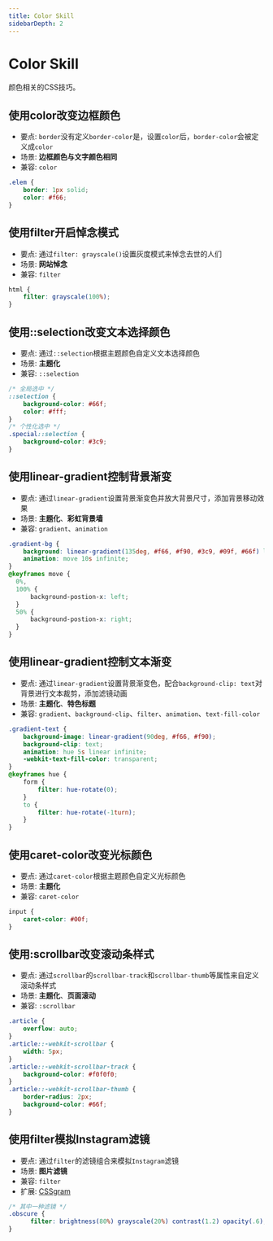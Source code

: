 ```yaml
---
title: Color Skill
sidebarDepth: 2
---
```


# Color Skill
颜色相关的CSS技巧。

## 使用color改变边框颜色
* 要点: `border`没有定义`border-color`是，设置`color`后，`border-color`会被定义成`color`
* 场景: **边框颜色与文字颜色相同**
* 兼容: `color`

```css
.elem {
    border: 1px solid;
    color: #f66;
}
```

## 使用filter开启悼念模式
* 要点: 通过`filter: grayscale()`设置灰度模式来悼念去世的人们
* 场景: **网站悼念**
* 兼容: `filter`

```css
html {
    filter: grayscale(100%);
}
```

## 使用::selection改变文本选择颜色
* 要点: 通过`::selection`根据主题颜色自定义文本选择颜色
* 场景: **主题化**
* 兼容: `::selection`

```css
/* 全局选中 */
::selection {
    background-color: #66f;
    color: #fff;
}
/* 个性化选中 */
.special::selection {
    background-color: #3c9;
}
```

## 使用linear-gradient控制背景渐变
* 要点: 通过`linear-gradient`设置背景渐变色并放大背景尺寸，添加背景移动效果
* 场景: **主题化**、**彩虹背景墙**
* 兼容: `gradient`、`animation`

```css
.gradient-bg {
    background: linear-gradient(135deg, #f66, #f90, #3c9, #09f, #66f) left center/400% 400%;
    animation: move 10s infinite;
}
@keyframes move {
  0%,
  100% {
      background-postion-x: left;
  }
  50% {
      background-postion-x: right;
  }
}
```

## 使用linear-gradient控制文本渐变
* 要点: 通过`linear-gradient`设置背景渐变色，配合`background-clip: text`对背景进行文本裁剪，添加滤镜动画
* 场景: **主题化**、**特色标题**
* 兼容: `gradient`、`background-clip`、`filter`、`animation`、`text-fill-color`

```css
.gradient-text {
    background-image: linear-gradient(90deg, #f66, #f90);
    background-clip: text;
    animation: hue 5s linear infinite;
    -webkit-text-fill-color: transparent;
}
@keyframes hue {
    form {
        filter: hue-rotate(0);
    }
    to {
        filter: hue-rotate(-1turn);
    }
}
```

## 使用caret-color改变光标颜色
* 要点: 通过`caret-color`根据主题颜色自定义光标颜色
* 场景: **主题化**
* 兼容: `caret-color`

```css
input {
    caret-color: #00f;
}
```

## 使用:scrollbar改变滚动条样式
* 要点: 通过`scrollbar`的`scrollbar-track`和`scrollbar-thumb`等属性来自定义滚动条样式
* 场景: **主题化**、**页面滚动**
* 兼容: `:scrollbar`

```css
.article {
    overflow: auto;
}
.article::-webkit-scrollbar {
    width: 5px;
}
.article::-webkit-scrollbar-track {
    background-color: #f0f0f0;
}
.article::-webkit-scrollbar-thumb {
    border-radius: 2px;
    background-color: #66f;
}
```

## 使用filter模拟Instagram滤镜
* 要点: 通过`filter`的滤镜组合来模拟`Instagram`滤镜
* 场景: **图片滤镜**
* 兼容: `filter`
* 扩展: [CSSgram](https://github.com/una/CSSgram/blob/master/README-CN.md)

```css
/* 其中一种滤镜 */
.obscure {
	  filter: brightness(80%) grayscale(20%) contrast(1.2) opacity(.6);
}
```